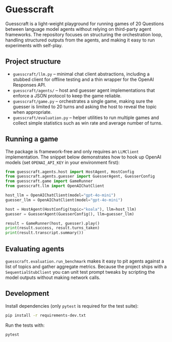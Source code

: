 # Guesscraft

Guesscraft is a light-weight playground for running games of 20 Questions
between language model agents without relying on third-party agent frameworks.
The repository focuses on structuring the orchestration loop, handling
structured outputs from the agents, and making it easy to run experiments with
self-play.

## Project structure

- `guesscraft/llm.py` – minimal chat client abstractions, including a stubbed
  client for offline testing and a thin wrapper for the OpenAI Responses API.
- `guesscraft/agents/` – host and guesser agent implementations that enforce a
  JSON protocol to keep the game reliable.
- `guesscraft/game.py` – orchestrates a single game, making sure the guesser is
  limited to 20 turns and asking the host to reveal the topic when appropriate.
- `guesscraft/evaluation.py` – helper utilities to run multiple games and collect
  simple statistics such as win rate and average number of turns.

## Running a game

The package is framework-free and only requires an `LLMClient` implementation.
The snippet below demonstrates how to hook up OpenAI models (set
`OPENAI_API_KEY` in your environment first):

```python
from guesscraft.agents.host import HostAgent, HostConfig
from guesscraft.agents.guesser import GuesserAgent, GuesserConfig
from guesscraft.game import GameRunner
from guesscraft.llm import OpenAIChatClient

host_llm = OpenAIChatClient(model="gpt-4o-mini")
guesser_llm = OpenAIChatClient(model="gpt-4o-mini")

host = HostAgent(HostConfig(topic="koala"), llm=host_llm)
guesser = GuesserAgent(GuesserConfig(), llm=guesser_llm)

result = GameRunner(host, guesser).play()
print(result.success, result.turns_taken)
print(result.transcript.summary())
```

## Evaluating agents

`guesscraft.evaluation.run_benchmark` makes it easy to pit agents against a list
of topics and gather aggregate metrics.  Because the project ships with a
`SequentialStubClient` you can unit test prompt tweaks by scripting the model
outputs without making network calls.

## Development

Install dependencies (only `pytest` is required for the test suite):

```bash
pip install -r requirements-dev.txt
```

Run the tests with:

```bash
pytest
```
